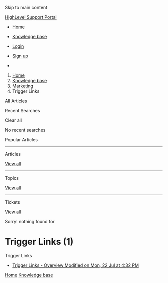 Skip to main content

[ HighLevel Support Portal ](https://help.gohighlevel.com)

  * [ Home ](/support/home)
  * [ Knowledge base ](/support/solutions)

  * [Login](/support/login)
  * [Sign up](/support/signup)
  * 

  1. [Home](/support/home)
  2. [Knowledge base](/support/solutions)
  3. [Marketing](/support/solutions/48000449565)
  4. Trigger Links

All  Articles 

Recent Searches

Clear all

No recent searches

Popular Articles

* * *

Articles

[View all](/support/search/solutions)

* * *

Topics

[View all](/support/search/topics)

* * *

Tickets

[View all](/support/search/tickets)

Sorry! nothing found for   

# Trigger Links (1)

Trigger Links

  * [ Trigger Links - Overview Modified on Mon, 22 Jul at 4:32 PM  ](/support/solutions/articles/48000981404-trigger-links-overview)

[Home](/support/home) [Knowledge base](/support/solutions)
